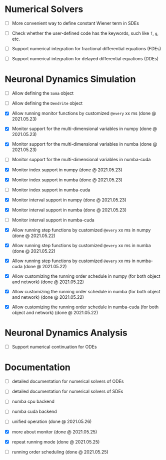 

# Numerical Solvers

- [ ] More convenient way to define constant Wiener term in SDEs
- [ ] Check whether the user-defined code has the keywords, such like `f`, `g`, etc.
- [ ] Support numerical integration for fractional differential equations (FDEs)
- [ ] Support numerical integration for delayed differential equations (DDEs)


# Neuronal Dynamics Simulation

- [ ] Allow defining the `Soma` object
- [ ] Allow defining the `Dendrite` object
- [x] Allow running monitor functions by customized `@every` xx ms (done @ 2021.05.23)
- [x] Monitor support for the multi-dimensional variables in numpy (done @ 2021.05.23)
- [x] Monitor support for the multi-dimensional variables in numba (done @ 2021.05.23)
- [ ] Monitor support for the multi-dimensional variables in numba-cuda
- [x] Monitor index support in numpy (done @ 2021.05.23)
- [x] Monitor index support in numba (done @ 2021.05.23)
- [ ] Monitor index support in numba-cuda
- [x] Monitor interval support in numpy (done @ 2021.05.23)
- [x] Monitor interval support in numba (done @ 2021.05.23)
- [ ] Monitor interval support in numba-cuda
- [x] Allow running step functions by customized `@every` xx ms in numpy (done @ 2021.05.22)
- [x] Allow running step functions by customized `@every` xx ms in numba (done @ 2021.05.22)
- [x] Allow running step functions by customized `@every` xx ms in numba-cuda (done @ 2021.05.22)
- [x] Allow customizing the running order schedule in numpy (for both object and network) (done @ 2021.05.22)
- [x] Allow customizing the running order schedule in numba (for both object and network) (done @ 2021.05.22)
- [x] Allow customizing the running order schedule in numba-cuda (for both object and network) (done @ 2021.05.22)



# Neuronal Dynamics Analysis

- [ ] Support numerical continuation for ODEs


# Documentation

- [ ] detailed documentation for numerical solvers of ODEs
- [ ] detailed documentation for numerical solvers of SDEs
- [ ] numba cpu backend
- [ ] numba cuda backend
- [ ] unified operation (done @ 2021.05.26)
- [x] more about monitor (done @ 2021.05.25)
- [x] repeat running mode  (done @ 2021.05.25)
- [ ] running order scheduling  (done @ 2021.05.25)

